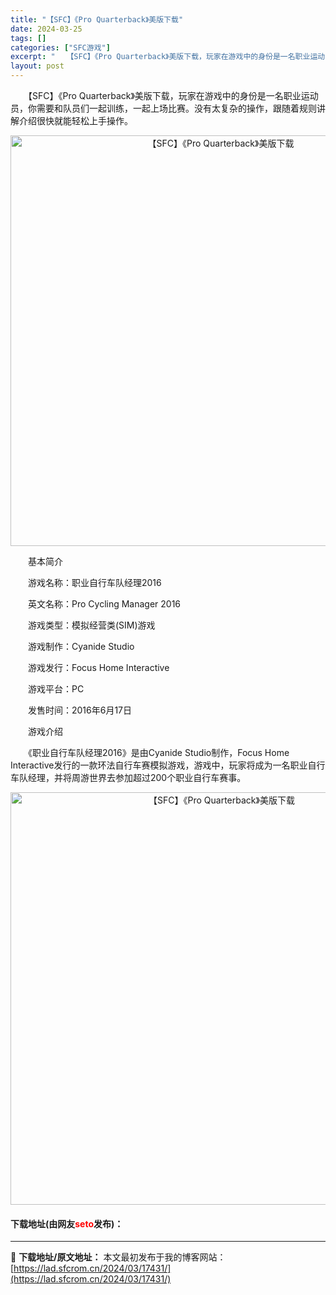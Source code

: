 ```yaml
---
title: "【SFC】《Pro Quarterback》美版下载"
date: 2024-03-25
tags: []
categories: ["SFC游戏"]
excerpt: "　　【SFC】《Pro Quarterback》美版下载，玩家在游戏中的身份是一名职业运动员，你需要和队员们一起训练，一起上场比赛。没有太复杂的操作，跟随着规则讲解介绍很快就能轻松上手操作。 　　基本简介 　　游戏名称：职业自行车队经理2016 　　英文名称：Pro Cycling Manager &hellip;"
layout: post
---
```


 <p>　　【SFC】《Pro Quarterback》美版下载，玩家在游戏中的身份是一名职业运动员，你需要和队员们一起训练，一起上场比赛。没有太复杂的操作，跟随着规则讲解介绍很快就能轻松上手操作。</p> <p align="center"><img align="" border="0" src="https://lad.sfcrom.cn/wp-content/uploads/2024/03/20240325_6600c81262d8c.png" width="657" alt="【SFC】《Pro Quarterback》美版下载" /></p> <p>　　基本简介</p> <p>　　游戏名称：职业自行车队经理2016</p> <p>　　英文名称：Pro Cycling Manager 2016</p> <p>　　游戏类型：模拟经营类(SIM)游戏</p> <p>　　游戏制作：Cyanide Studio</p> <p>　　游戏发行：Focus Home Interactive</p> <p>　　游戏平台：PC</p> <p>　　发售时间：2016年6月17日</p> <p>　　游戏介绍</p> <p>　　《职业自行车队经理2016》是由Cyanide Studio制作，Focus Home Interactive发行的一款环法自行车赛模拟游戏，游戏中，玩家将成为一名职业自行车队经理，并将周游世界去参加超过200个职业自行车赛事。</p> <p align="center"><img align="" border="0" src="https://lad.sfcrom.cn/wp-content/uploads/2024/03/20240325_6600c813a2676.png" width="660" alt="【SFC】《Pro Quarterback》美版下载" /></p> <p><h4>下载地址(由网友<font color="red">seto</font>发布)：</h4></p> 

---
📖 **下载地址/原文地址：** 本文最初发布于我的博客网站：[https://lad.sfcrom.cn/2024/03/17431/](https://lad.sfcrom.cn/2024/03/17431/)

